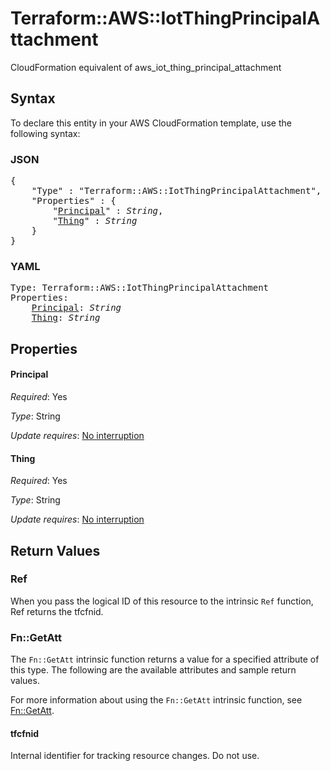 # Terraform::AWS::IotThingPrincipalAttachment

CloudFormation equivalent of aws_iot_thing_principal_attachment

## Syntax

To declare this entity in your AWS CloudFormation template, use the following syntax:

### JSON

<pre>
{
    "Type" : "Terraform::AWS::IotThingPrincipalAttachment",
    "Properties" : {
        "<a href="#principal" title="Principal">Principal</a>" : <i>String</i>,
        "<a href="#thing" title="Thing">Thing</a>" : <i>String</i>
    }
}
</pre>

### YAML

<pre>
Type: Terraform::AWS::IotThingPrincipalAttachment
Properties:
    <a href="#principal" title="Principal">Principal</a>: <i>String</i>
    <a href="#thing" title="Thing">Thing</a>: <i>String</i>
</pre>

## Properties

#### Principal

_Required_: Yes

_Type_: String

_Update requires_: [No interruption](https://docs.aws.amazon.com/AWSCloudFormation/latest/UserGuide/using-cfn-updating-stacks-update-behaviors.html#update-no-interrupt)

#### Thing

_Required_: Yes

_Type_: String

_Update requires_: [No interruption](https://docs.aws.amazon.com/AWSCloudFormation/latest/UserGuide/using-cfn-updating-stacks-update-behaviors.html#update-no-interrupt)

## Return Values

### Ref

When you pass the logical ID of this resource to the intrinsic `Ref` function, Ref returns the tfcfnid.

### Fn::GetAtt

The `Fn::GetAtt` intrinsic function returns a value for a specified attribute of this type. The following are the available attributes and sample return values.

For more information about using the `Fn::GetAtt` intrinsic function, see [Fn::GetAtt](https://docs.aws.amazon.com/AWSCloudFormation/latest/UserGuide/intrinsic-function-reference-getatt.html).

#### tfcfnid

Internal identifier for tracking resource changes. Do not use.

